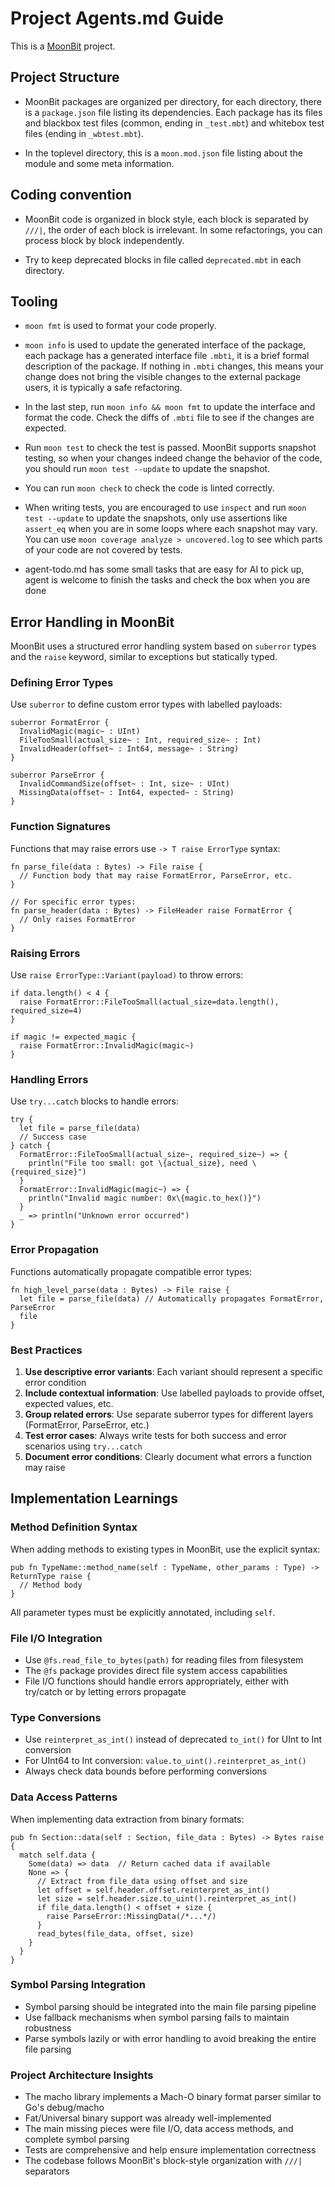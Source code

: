 # Project Agents.md Guide

This is a [MoonBit](https://docs.moonbitlang.com) project.

## Project Structure

- MoonBit packages are organized per directory, for each directory, there is a
  `package.json` file listing its dependencies. Each package has its files and
  blackbox test files (common, ending in `_test.mbt`) and whitebox test files
  (ending in `_wbtest.mbt`).

- In the toplevel directory, this is a `moon.mod.json` file listing about the
  module and some meta information.

## Coding convention

- MoonBit code is organized in block style, each block is separated by `///|`,
  the order of each block is irrelevant. In some refactorings, you can process
  block by block independently.

- Try to keep deprecated blocks in file called `deprecated.mbt` in each
  directory.

## Tooling

- `moon fmt` is used to format your code properly.

- `moon info` is used to update the generated interface of the package, each
  package has a generated interface file `.mbti`, it is a brief formal
  description of the package. If nothing in `.mbti` changes, this means your
  change does not bring the visible changes to the external package users, it is
  typically a safe refactoring.

- In the last step, run `moon info && moon fmt` to update the interface and
  format the code. Check the diffs of `.mbti` file to see if the changes are
  expected.

- Run `moon test` to check the test is passed. MoonBit supports snapshot
  testing, so when your changes indeed change the behavior of the code, you
  should run `moon test --update` to update the snapshot.

- You can run `moon check` to check the code is linted correctly.

- When writing tests, you are encouraged to use `inspect` and run
  `moon test --update` to update the snapshots, only use assertions like
  `assert_eq` when you are in some loops where each snapshot may vary. You can
  use `moon coverage analyze > uncovered.log` to see which parts of your code
  are not covered by tests.

- agent-todo.md has some small tasks that are easy for AI to pick up, agent is
  welcome to finish the tasks and check the box when you are done

## Error Handling in MoonBit

MoonBit uses a structured error handling system based on `suberror` types and the `raise` keyword, similar to exceptions but statically typed.

### Defining Error Types

Use `suberror` to define custom error types with labelled payloads:

```moonbit
suberror FormatError {
  InvalidMagic(magic~ : UInt)
  FileTooSmall(actual_size~ : Int, required_size~ : Int)
  InvalidHeader(offset~ : Int64, message~ : String)
}

suberror ParseError {
  InvalidCommandSize(offset~ : Int, size~ : UInt)
  MissingData(offset~ : Int64, expected~ : String)
}
```

### Function Signatures

Functions that may raise errors use `-> T raise ErrorType` syntax:

```moonbit
fn parse_file(data : Bytes) -> File raise {
  // Function body that may raise FormatError, ParseError, etc.
}

// For specific error types:
fn parse_header(data : Bytes) -> FileHeader raise FormatError {
  // Only raises FormatError
}
```

### Raising Errors

Use `raise ErrorType::Variant(payload)` to throw errors:

```moonbit
if data.length() < 4 {
  raise FormatError::FileTooSmall(actual_size=data.length(), required_size=4)
}

if magic != expected_magic {
  raise FormatError::InvalidMagic(magic~)
}
```

### Handling Errors

Use `try...catch` blocks to handle errors:

```moonbit
try {
  let file = parse_file(data)
  // Success case
} catch {
  FormatError::FileTooSmall(actual_size~, required_size~) => {
    println("File too small: got \{actual_size}, need \{required_size}")
  }
  FormatError::InvalidMagic(magic~) => {
    println("Invalid magic number: 0x\{magic.to_hex()}")
  }
  _ => println("Unknown error occurred")
}
```

### Error Propagation

Functions automatically propagate compatible error types:

```moonbit
fn high_level_parse(data : Bytes) -> File raise {
  let file = parse_file(data) // Automatically propagates FormatError, ParseError
  file
}
```

### Best Practices

1. **Use descriptive error variants**: Each variant should represent a specific error condition
2. **Include contextual information**: Use labelled payloads to provide offset, expected values, etc.
3. **Group related errors**: Use separate suberror types for different layers (FormatError, ParseError, etc.)
4. **Test error cases**: Always write tests for both success and error scenarios using `try...catch`
5. **Document error conditions**: Clearly document what errors a function may raise

## Implementation Learnings

### Method Definition Syntax

When adding methods to existing types in MoonBit, use the explicit syntax:

```moonbit
pub fn TypeName::method_name(self : TypeName, other_params : Type) -> ReturnType raise {
  // Method body
}
```

All parameter types must be explicitly annotated, including `self`.

### File I/O Integration

- Use `@fs.read_file_to_bytes(path)` for reading files from filesystem
- The `@fs` package provides direct file system access capabilities
- File I/O functions should handle errors appropriately, either with try/catch or by letting errors propagate

### Type Conversions

- Use `reinterpret_as_int()` instead of deprecated `to_int()` for UInt to Int conversion
- For UInt64 to Int conversion: `value.to_uint().reinterpret_as_int()`
- Always check data bounds before performing conversions

### Data Access Patterns

When implementing data extraction from binary formats:

```moonbit
pub fn Section::data(self : Section, file_data : Bytes) -> Bytes raise {
  match self.data {
    Some(data) => data  // Return cached data if available
    None => {
      // Extract from file_data using offset and size
      let offset = self.header.offset.reinterpret_as_int()
      let size = self.header.size.to_uint().reinterpret_as_int()
      if file_data.length() < offset + size {
        raise ParseError::MissingData(/*...*/)
      }
      read_bytes(file_data, offset, size)
    }
  }
}
```

### Symbol Parsing Integration

- Symbol parsing should be integrated into the main file parsing pipeline
- Use fallback mechanisms when symbol parsing fails to maintain robustness
- Parse symbols lazily or with error handling to avoid breaking the entire file parsing

### Project Architecture Insights

- The macho library implements a Mach-O binary format parser similar to Go's debug/macho
- Fat/Universal binary support was already well-implemented
- The main missing pieces were file I/O, data access methods, and complete symbol parsing
- Tests are comprehensive and help ensure implementation correctness
- The codebase follows MoonBit's block-style organization with `///|` separators
